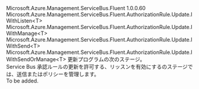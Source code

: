 <Type Name="IWithListenOrSendOrManage&lt;T&gt;" FullName="Microsoft.Azure.Management.ServiceBus.Fluent.AuthorizationRule.Update.IWithListenOrSendOrManage&lt;T&gt;">
  <TypeSignature Language="C#" Value="public interface IWithListenOrSendOrManage&lt;T&gt; : Microsoft.Azure.Management.ServiceBus.Fluent.AuthorizationRule.Update.IWithListen&lt;T&gt;, Microsoft.Azure.Management.ServiceBus.Fluent.AuthorizationRule.Update.IWithManage&lt;T&gt;, Microsoft.Azure.Management.ServiceBus.Fluent.AuthorizationRule.Update.IWithSend&lt;T&gt;, Microsoft.Azure.Management.ServiceBus.Fluent.AuthorizationRule.Update.IWithSendOrManage&lt;T&gt;" />
  <TypeSignature Language="ILAsm" Value=".class public interface auto ansi abstract IWithListenOrSendOrManage`1&lt;T&gt; implements class Microsoft.Azure.Management.ServiceBus.Fluent.AuthorizationRule.Update.IWithListen`1&lt;!T&gt;, class Microsoft.Azure.Management.ServiceBus.Fluent.AuthorizationRule.Update.IWithManage`1&lt;!T&gt;, class Microsoft.Azure.Management.ServiceBus.Fluent.AuthorizationRule.Update.IWithSend`1&lt;!T&gt;, class Microsoft.Azure.Management.ServiceBus.Fluent.AuthorizationRule.Update.IWithSendOrManage`1&lt;!T&gt;" />
  <TypeSignature Language="DocId" Value="T:Microsoft.Azure.Management.ServiceBus.Fluent.AuthorizationRule.Update.IWithListenOrSendOrManage`1" />
  <TypeSignature Language="VB.NET" Value="Public Interface IWithListenOrSendOrManage(Of T)&#xA;Implements IWithListen(Of T), IWithManage(Of T), IWithSend(Of T), IWithSendOrManage(Of T)" />
  <TypeSignature Language="F#" Value="type IWithListenOrSendOrManage&lt;'T&gt; = interface&#xA;    interface IWithListen&lt;'T&gt;&#xA;    interface IWithSendOrManage&lt;'T&gt;&#xA;    interface IWithSend&lt;'T&gt;&#xA;    interface IWithManage&lt;'T&gt;" />
  <AssemblyInfo>
    <AssemblyName>Microsoft.Azure.Management.ServiceBus.Fluent</AssemblyName>
    <AssemblyVersion>1.0.0.60</AssemblyVersion>
  </AssemblyInfo>
  <TypeParameters>
    <TypeParameter Name="T" />
  </TypeParameters>
  <Interfaces>
    <Interface>
      <InterfaceName>Microsoft.Azure.Management.ServiceBus.Fluent.AuthorizationRule.Update.IWithListen&lt;T&gt;</InterfaceName>
    </Interface>
    <Interface>
      <InterfaceName>Microsoft.Azure.Management.ServiceBus.Fluent.AuthorizationRule.Update.IWithManage&lt;T&gt;</InterfaceName>
    </Interface>
    <Interface>
      <InterfaceName>Microsoft.Azure.Management.ServiceBus.Fluent.AuthorizationRule.Update.IWithSend&lt;T&gt;</InterfaceName>
    </Interface>
    <Interface>
      <InterfaceName>Microsoft.Azure.Management.ServiceBus.Fluent.AuthorizationRule.Update.IWithSendOrManage&lt;T&gt;</InterfaceName>
    </Interface>
  </Interfaces>
  <Docs>
    <typeparam name="T">更新プログラムの次のステージ。</typeparam>
    <summary>
            Service Bus 承認ルールの更新を許可する、リッスンを有効にするのステージでは、送信またはポリシーを管理します。
            </summary>
    <remarks>To be added.</remarks>
  </Docs>
  <Members />
</Type>